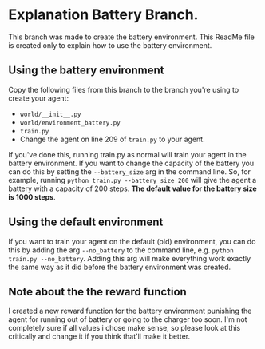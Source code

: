 # Explanation Battery Branch.

This branch was made to create the battery environment. This ReadMe file is created
only to explain how to use the battery environment.

## Using the battery environment

Copy the following files from this branch to the branch you're using to create your agent:

- `world/__init__.py`
- `world/environment_battery.py`
- `train.py`
- Change the agent on line 209 of `train.py` to your agent.

If you've done this, running train.py as normal will train your agent in the battery environment.
If you want to change the capacity of the battery you can do this by setting the `--battery_size`
arg in the command line. So, for example, running `python train.py --battery_size 200` will give the
agent a battery with a capacity of 200 steps. **The default value for the battery size is 1000 steps**.

## Using the default environment

If you want to train your agent on the default (old) environment, you can do this by adding the arg
`--no_battery` to the command line, e.g. `python train.py --no_battery`. Adding this arg will make
everything work exactly the same way as it did before the battery environment was created.

## Note about the the reward function

I created a new reward function for the battery environment punishing the agent for running out of
battery or going to the charger too soon. I'm not completely sure if all values i chose make sense,
so please look at this critically and change it if you think that'll make it better.
